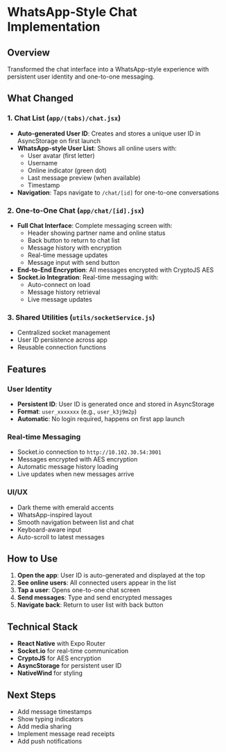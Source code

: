 # WhatsApp-Style Chat Implementation

## Overview
Transformed the chat interface into a WhatsApp-style experience with persistent user identity and one-to-one messaging.

## What Changed

### 1. Chat List (`app/(tabs)/chat.jsx`)
- **Auto-generated User ID**: Creates and stores a unique user ID in AsyncStorage on first launch
- **WhatsApp-style User List**: Shows all online users with:
  - User avatar (first letter)
  - Username
  - Online indicator (green dot)
  - Last message preview (when available)
  - Timestamp
- **Navigation**: Taps navigate to `/chat/[id]` for one-to-one conversations

### 2. One-to-One Chat (`app/chat/[id].jsx`)
- **Full Chat Interface**: Complete messaging screen with:
  - Header showing partner name and online status
  - Back button to return to chat list
  - Message history with encryption
  - Real-time message updates
  - Message input with send button
- **End-to-End Encryption**: All messages encrypted with CryptoJS AES
- **Socket.io Integration**: Real-time messaging with:
  - Auto-connect on load
  - Message history retrieval
  - Live message updates

### 3. Shared Utilities (`utils/socketService.js`)
- Centralized socket management
- User ID persistence across app
- Reusable connection functions

## Features

### User Identity
- **Persistent ID**: User ID is generated once and stored in AsyncStorage
- **Format**: `user_xxxxxxx` (e.g., `user_k3j9m2p`)
- **Automatic**: No login required, happens on first app launch

### Real-time Messaging
- Socket.io connection to `http://10.102.30.54:3001`
- Messages encrypted with AES encryption
- Automatic message history loading
- Live updates when new messages arrive

### UI/UX
- Dark theme with emerald accents
- WhatsApp-inspired layout
- Smooth navigation between list and chat
- Keyboard-aware input
- Auto-scroll to latest messages

## How to Use

1. **Open the app**: User ID is auto-generated and displayed at the top
2. **See online users**: All connected users appear in the list
3. **Tap a user**: Opens one-to-one chat screen
4. **Send messages**: Type and send encrypted messages
5. **Navigate back**: Return to user list with back button

## Technical Stack
- **React Native** with Expo Router
- **Socket.io** for real-time communication
- **CryptoJS** for AES encryption
- **AsyncStorage** for persistent user ID
- **NativeWind** for styling

## Next Steps
- Add message timestamps
- Show typing indicators
- Add media sharing
- Implement message read receipts
- Add push notifications
